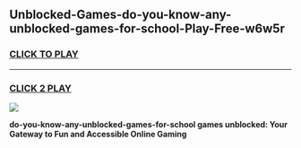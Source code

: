
## Unblocked-Games-do-you-know-any-unblocked-games-for-school-Play-Free-w6w5r
<h3>
<a href="https://premium76.site?title=do-you-know-any-unblocked-games-for-school&ref=09A">CLICK TO PLAY</a></h3>
<hr>

<h3>
<a href="https://premium76.site?title=do-you-know-any-unblocked-games-for-school&ref=09A">CLICK 2 PLAY</a>
  
</h3>

<a href="https://premium76.site?title=do-you-know-any-unblocked-games-for-school&ref=09A"><img src="https://clearcache.store/games.png"></a>


**do-you-know-any-unblocked-games-for-school games unblocked: Your Gateway to Fun and Accessible Online Gaming**

